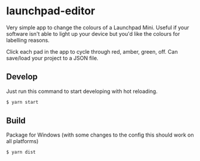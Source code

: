 # launchpad-editor
Very simple app to change the colours of a Launchpad Mini. Useful if your software isn't able to light up your device but you'd like the colours for labelling reasons.

Click each pad in the app to cycle through red, amber, green, off. Can save/load your project to a JSON file.

## Develop
Just run this command to start developing with hot reloading.
``` bash
$ yarn start
```

## Build
Package for Windows (with some changes to the config this should work on all platforms)
``` bash
$ yarn dist
```
